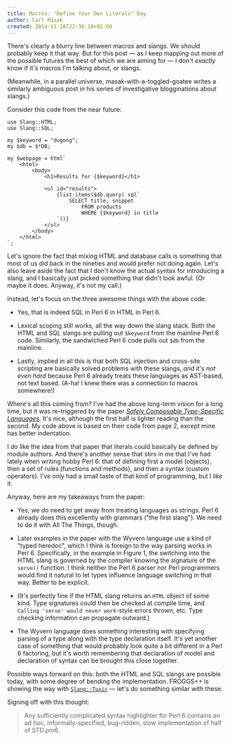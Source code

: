 ```yaml
---
title: Macros: "Define Your Own Literals" Day
author: Carl Mäsak
created: 2014-11-28T22:36:18+01:00
---
```

There's clearly a blurry line between macros and slangs. We should probably
keep it that way. But for this post &mdash; as I keep mapping out more of the
possible futures the best of which we are aiming for &mdash; I don't *exactly*
know if it's macros I'm talking about, or slangs.

(Meanwhile, in a parallel universe, masak-with-a-toggled-goatee writes a
similarly ambiguous post in his series of investigative blogginations about
slangs.)

Consider this code from the near future:

    use Slang::HTML;
    use Slang::SQL;

    my $keyword = "dugong";
    my $db = $*DB;

    my $webpage = html`
        <html>
            <body>
                <h1>Results for {$keyword}</h1>

                <ul id="results">
                    {list-items($db.query( sql`
                        SELECT title, snippet
                            FROM products
                            WHERE {$keyword} in title
                    `))}
                </ul>
            </body>
        </html>
    `;

Let's ignore the fact that mixing HTML and database calls is something that
most of us did back in the nineties and would prefer not doing again. Let's
also leave aside the fact that I don't know the actual syntax for introducing a
slang, and I basically just picked something that didn't look awful. (Or maybe
it does. Anyway, it's not my call.)

Instead, let's focus on the three awesome things with the above code:

* Yes, that is indeed SQL in Perl 6 in HTML in Perl 6.

* Lexical scoping still works, all the way down the slang stack. Both the HTML
  and SQL slangs are pulling out `$keyword` from the mainline Perl 6 code.
  Similarly, the sandwiched Perl 6 code pulls out `$db` from the mainline.

* Lastly, implied in all this is that both SQL injection and cross-site
  scripting are basically solved problems with these slangs, *and it's not even
  hard* because Perl 6 already treats these languages as AST-based, not
  text based. (A-ha! I knew there was a connection to macros somewhere!)

Where's all this coming from? I've had the above long-term vision for a long time,
but it was re-triggered by the paper [*Safely Composable Type-Specific
Languages*](http://www.cs.cmu.edu/~aldrich/papers/ecoop14-tsls.pdf). It's nice,
although the first half is lighter reading than the second. My code above is
based on their code from page 2, except mine has better indentation.

I *do* like the idea from that paper that literals could basically be defined
by module authors. And there's another sense that stirs in me that I've had lately
when writing hobby Perl 6: that of defining first a model (objects), then a set
of rules (functions and methods), and then a syntax (custom operators). I've
only had a small taste of that kind of programming, but I *like* it.

Anyway, here are my takeaways from the paper:

* Yes, we *do* need to get away from treating languages as strings. Perl 6 already
  does this excellently with grammars ("the first slang"). We need to do it with
  All The Things, though.

* Later examples in the paper with the Wyvern language use a kind of "typed
  heredoc", which I think is foreign to the way parsing works in Perl 6.
  Specifically, in the example in Figure 1, the switching into the HTML slang
  is governed by the compiler knowing the signature of the `serve()` function.
  I think neither the Perl 6 parser nor Perl programmers would find it natural
  to let types influence language switching in that way. Better to be
  explicit.

* (It's perfectly fine if the HTML slang returns an `HTML` object of some kind.
  Type signatures could then be checked at compile time, and `Calling 'serve'
  would never work`-style errors thrown, etc. Type checking information can
  propagate outward.)

* The Wyvern language does something interesting with specifying parsing of a
  type along with the type declaration itself. It's yet another case of
  something that would probably look quite a bit different in a Perl 6
  factoring, but it's worth remembering that declaration of model and
  declaration of syntax can be brought this close together.

Possible ways forward on this: both the HTML and SQL slangs are possible today,
with some degree of bending the implementation. FROGGS++ is showing the way
with [`Slang::Tuxic`](https://github.com/FROGGS/p6-Slang-Tuxic) &mdash; let's
do something similar with these.

Signing off with this thought:

> Any sufficiently complicated syntax highlighter for Perl 6 contains an ad hoc,
> informally-specified, bug-ridden, slow implementation of half of STD.pm6.
